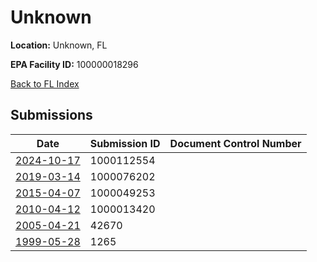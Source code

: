# Unknown

**Location:** Unknown, FL

**EPA Facility ID:** 100000018296

[Back to FL Index](../../index.md)

## Submissions

| Date | Submission ID | Document Control Number |
|------|--------------|-------------------------|
| [2024-10-17](submissions/1000112554.md) | 1000112554 |  |
| [2019-03-14](submissions/1000076202.md) | 1000076202 |  |
| [2015-04-07](submissions/1000049253.md) | 1000049253 |  |
| [2010-04-12](submissions/1000013420.md) | 1000013420 |  |
| [2005-04-21](submissions/42670.md) | 42670 |  |
| [1999-05-28](submissions/1265.md) | 1265 |  |
